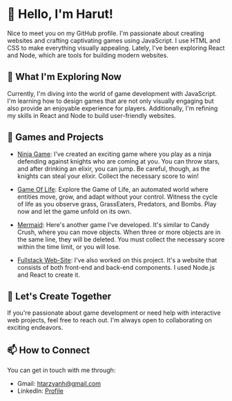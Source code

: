 # 👋 Hello, I'm Harut!

Nice to meet you on my GitHub profile. I'm passionate about creating websites and crafting captivating games using JavaScript. I use HTML and CSS to make everything visually appealing. Lately, I've been exploring React and Node, which are tools for building modern websites.

## 🌱 What I'm Exploring Now

Currently, I'm diving into the world of game development with JavaScript. I'm learning how to design games that are not only visually engaging but also provide an enjoyable experience for players. Additionally, I'm refining my skills in React and Node to build user-friendly websites.

## 💼 Games and Projects

- [Ninja Game](https://harut20024.github.io/Ninja-Game/): I've created an exciting game where you play as a ninja defending against knights who are coming at you. You can throw stars, and after drinking an elixir, you can jump. Be careful, though, as the knights can steal your elixir. Collect the necessary score to win!

- [Game Of Life](https://github.com/Harut20024/Game-Of-Life): Explore the Game of Life, an automated world where entities move, grow, and adapt without your control. Witness the cycle of life as you observe grass, GrassEaters, Predators, and Bombs. Play now and let the game unfold on its own.

- [Mermaid](https://github.com/Harut20024/Mermaid): Here's another game I've developed. It's similar to Candy Crush, where you can move objects. When three or more objects are in the same line, they will be deleted. You must collect the necessary score within the time limit, or you will lose.

- [Fullstack Web-Site](https://github.com/Harut20024/full-stack-website): I've also worked on this project. It's a website that consists of both front-end and back-end components. I used Node.js and React to create it.

## 🤝 Let's Create Together

If you're passionate about game development or need help with interactive web projects, feel free to reach out. I'm always open to collaborating on exciting endeavors.

## 📫 How to Connect

You can get in touch with me through:
- Gmail: htarzyanh@gmail.com
- LinkedIn: [Profile](https://www.linkedin.com/in/tharzyan/)

<!---
Harut20024/Harut20024 is special because its `README.md` appears on your GitHub profile. You can click "Preview" to see how your changes will look before saving them.
--->
